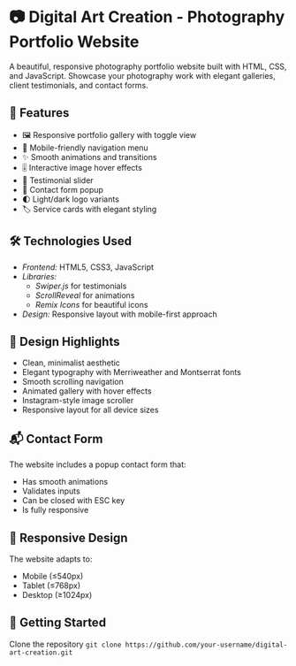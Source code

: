 # 📷 Digital Art Creation - Photography Portfolio Website
A beautiful, responsive photography portfolio website built with HTML, CSS, and JavaScript. Showcase your photography work with elegant galleries, client testimonials, and contact forms.

## 🌟 Features
- 🖼️ Responsive portfolio gallery with toggle view
- 📱 Mobile-friendly navigation menu
- ✨ Smooth animations and transitions
- 🎚️ Interactive image hover effects
- 📜 Testimonial slider
- 📧 Contact form popup
- 🌓 Light/dark logo variants
- 🏷️ Service cards with elegant styling

## 🛠️ Technologies Used
- *Frontend:* HTML5, CSS3, JavaScript
- *Libraries:*
    - *Swiper.js* for testimonials
    - *ScrollReveal* for animations
    - *Remix Icons* for beautiful icons
- *Design:* Responsive layout with mobile-first approach

## 🎨 Design Highlights
- Clean, minimalist aesthetic
- Elegant typography with Merriweather and Montserrat fonts
- Smooth scrolling navigation
- Animated gallery with hover effects
- Instagram-style image scroller
- Responsive layout for all device sizes
  
## 📬 Contact Form
The website includes a popup contact form that:
- Has smooth animations
- Validates inputs
- Can be closed with ESC key
- Is fully responsive

## 📱 Responsive Design
The website adapts to:
- Mobile (≤540px)
- Tablet (≤768px)
- Desktop (≥1024px)

## 🚀 Getting Started
Clone the repository
`
git clone https://github.com/your-username/digital-art-creation.git
`
